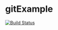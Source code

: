 # gitExample
[![Build Status](https://travis-ci.org/zxcsdfrty/gitExample.svg?branch=master)](https://travis-ci.org/zxcsdfrty/gitExample)
